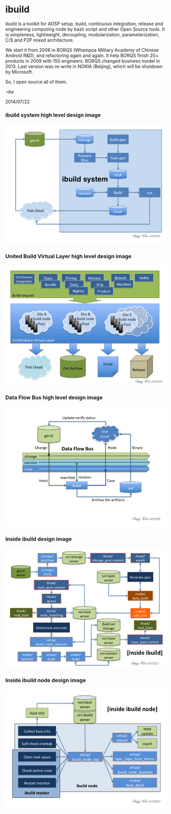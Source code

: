 ibuild
======

ibuild is a toolkit for AOSP setup, build, continuous integration, release and engineering computing node by bash script and other Open Source tools. It is simpleness, lightweight, decoupling, modularization, parameterization, C/S and P2P mixed architecture.

We start it from 2008 in BORQS (Whampoa Military Academy of Chinese Android R&D), and refactoring again and again. It help BORQS finish 20+ products in 2009 with 150 engineers. BORQS changed business model in 2013.
Last version was re-write in NOKIA (Beijing), which will be shutdown by Microsoft.

So, I open source all of them.

-dw

2014/07/22

### ibuild system high level design image
![ibuild system high level design image](https://github.com/daviding924/ibuild/blob/master/doc/ibuild_system.gif)

### United Build Virtual Layer high level design image
![United Build Virtual Layer high level design image](https://github.com/daviding924/ibuild/blob/master/doc/united_build_virtual_layer.gif)

### Data Flow Bus high level design image
![Data Flow Bus high level design image](https://github.com/daviding924/ibuild/blob/master/doc/data_flow_bus.gif)

### Inside ibuild design image
![Inside ibuild design image](https://github.com/daviding924/ibuild/blob/master/doc/inside_ibuild.gif)

### Inside ibuild node design image
![Inside ibuild node design image](https://github.com/daviding924/ibuild/blob/master/doc/inside_ibuild_node.gif)


